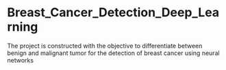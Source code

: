 # Breast_Cancer_Detection_Deep_Learning
The project is constructed with the objective to differentiate between benign and malignant tumor for the detection of breast cancer using neural networks 
